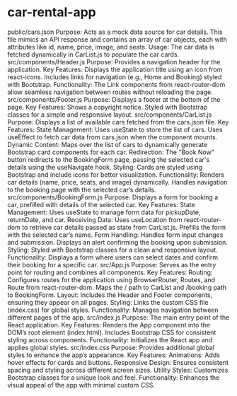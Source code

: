 # car-rental-app
public/cars.json
Purpose: Acts as a mock data source for car details. This file mimics an API response and contains an array of car objects, each with attributes like id, name, price, image, and seats.
Usage: The car data is fetched dynamically in CarList.js to populate the car cards.
src/components/Header.js
Purpose: Provides a navigation header for the application.
Key Features:
Displays the application title using an icon from react-icons.
Includes links for navigation (e.g., Home and Booking) styled with Bootstrap.
Functionality: The Link components from react-router-dom allow seamless navigation between routes without reloading the page.
src/components/Footer.js
Purpose: Displays a footer at the bottom of the page.
Key Features:
Shows a copyright notice.
Styled with Bootstrap classes for a simple and responsive layout.
src/components/CarList.js
Purpose: Displays a list of available cars fetched from the cars.json file.
Key Features:
State Management:
Uses useState to store the list of cars.
Uses useEffect to fetch car data from cars.json when the component mounts.
Dynamic Content:
Maps over the list of cars to dynamically generate Bootstrap card components for each car.
Redirection:
The "Book Now" button redirects to the BookingForm page, passing the selected car's details using the useNavigate hook.
Styling:
Cards are styled using Bootstrap and include icons for better visualization.
Functionality:
Renders car details (name, price, seats, and image) dynamically.
Handles navigation to the booking page with the selected car’s details.
src/components/BookingForm.js
Purpose: Displays a form for booking a car, prefilled with details of the selected car.
Key Features:
State Management:
Uses useState to manage form data for pickupDate, returnDate, and car.
Receiving Data:
Uses useLocation from react-router-dom to retrieve car details passed as state from CarList.js.
Prefills the form with the selected car’s name.
Form Handling:
Handles form input changes and submission.
Displays an alert confirming the booking upon submission.
Styling:
Styled with Bootstrap classes for a clean and responsive layout.
Functionality:
Displays a form where users can select dates and confirm their booking for a specific car.
src/App.js
Purpose: Serves as the entry point for routing and combines all components.
Key Features:
Routing:
Configures routes for the application using BrowserRouter, Routes, and Route from react-router-dom.
Maps the / path to CarList and /booking path to BookingForm.
Layout:
Includes the Header and Footer components, ensuring they appear on all pages.
Styling:
Links the custom CSS file (index.css) for global styles.
Functionality:
Manages navigation between different pages of the app.
src/index.js
Purpose: The main entry point of the React application.
Key Features:
Renders the App component into the DOM’s root element (index.html).
Includes Bootstrap CSS for consistent styling across components.
Functionality:
Initializes the React app and applies global styles.
src/index.css
Purpose: Provides additional global styles to enhance the app’s appearance.
Key Features:
Animations:
Adds hover effects for cards and buttons.
Responsive Design:
Ensures consistent spacing and styling across different screen sizes.
Utility Styles:
Customizes Bootstrap classes for a unique look and feel.
Functionality:
Enhances the visual appeal of the app with minimal custom CSS.
